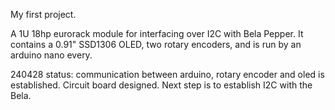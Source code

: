 My first project.

A 1U 18hp eurorack module for interfacing over I2C with Bela Pepper. It contains a 0.91" SSD1306 OLED, two rotary encoders, and is run by an arduino nano every.

240428 status: communication between arduino, rotary encoder and oled is established. Circuit board designed. Next step is to establish I2C with the Bela.

